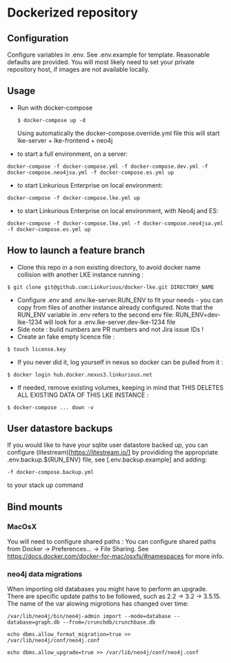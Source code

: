 # Dockerized repository

## Configuration
Configure variables in .env. See .env.example for template.
Reasonable defaults are provided.
You will most likely need to set your private repository host, if images are not available locally.

## Usage
  - Run with docker-compose
    ```
    $ docker-compose up -d
    ```
    Using automatically the docker-compose.override.yml file this will start lke-server + lke-frontend + neo4j

  - to start a full environment, on a server:
  ```
  docker-compose -f docker-compose.yml -f docker-compose.dev.yml -f docker-compose.neo4jsa.yml -f docker-compose.es.yml up
  ```

  - to start Linkurious Enterprise on local environment:
  ```
  docker-compose -f docker-compose.lke.yml up
  ```

  - to start Linkurious Enterprise on local environment, with Neo4j and ES:
  ```
  docker-compose -f docker-compose.lke.yml -f docker-compose.neo4jsa.yml -f docker-compose.es.yml up
  ```

## How to launch a feature branch
  - Clone this repo in a non existing directory, to avoid docker name collision with another LKE instance running :
  ```
  $ git clone git@github.com:Linkurious/docker-lke.git DIRECTORY_NAME
  ```
  - Configure .env and .env.lke-server.RUN_ENV to fit your needs - you can copy from files of another instance already configured. Note that the RUN_ENV variable in .env refers to the second env file: RUN_ENV=dev-lke-1234 will look for a .env.lke-server.dev-lke-1234 file
  - Side note : build numbers are PR numbers and not Jira issue IDs !
  - Create an fake empty licence file : 
  ```
  $ touch license.key
  ```
  - If you never did it, log yourself in nexus so docker can be pulled from it :
  ```
  $ docker login hub.docker.nexus3.linkurious.net
  ```
  - If needed, remove existing volumes, keeping in mind that THIS DELETES ALL EXISTING DATA OF THIS LKE INSTANCE :
  ```
  $ docker-compose ... down -v
  ```
## User datastore backups
If you would like to have your sqlite user datastore backed up, you can configure (litestream)[https://litestream.io/] by provididing the appropriate .env.backup.${RUN_ENV} file, see [.env.backup.example] and adding:
```
-f docker-compose.backup.yml
```
to your stack up command

## Bind mounts

### MacOsX

You will need to configure shared paths : 
You can configure shared paths from Docker -> Preferences... -> File Sharing.
See https://docs.docker.com/docker-for-mac/osxfs/#namespaces for more info.

### neo4j data migrations
When importing old databases you might have to perform an upgrade.
There are specific update paths to be followed, such as 2.2 -> 3.2 -> 3.5.15.
The name of the var alowing migrotions has changed over time:

`/var/lib/neo4j/bin/neo4j-admin import --mode=database --database=graph.db --from=/crunchdb/crunchbase.db`

`echo dbms.allow_format_migration=true >> /var/lib/neo4j/conf/neo4j.conf`

`echo dbms.allow_upgrade=true >> /var/lib/neo4j/conf/neo4j.conf`


